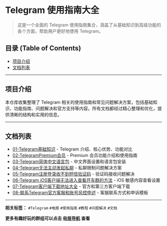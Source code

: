 # Telegram 使用指南大全

> 这是一个全面的 Telegram 使用指南集合，涵盖了从基础知识到高级功能的各个方面，帮助用户更好地使用 Telegram。

## 目录 (Table of Contents)

- [项目介绍](#项目介绍)
- [文档列表](#文档列表)

---

## 项目介绍

本仓库收集整理了 Telegram 相关的使用指南和常见问题解决方案，包括基础知识、功能指南、问题解决和官方支持等内容。所有文档都经过精心整理和优化，提供清晰的结构和实用的信息。

---

## 文档列表

- [01-Telegram基础知识](./doc/01-Telegram基础知识.md) - Telegram 介绍、核心优势、功能对比
- [02-TelegramPremium会员](./doc/02-TelegramPremium会员.md) - Premium 会员功能介绍和使用指南
- [03-Telegram简体中文语言包](./doc/03-Telegram简体中文语言包.md) - 中文界面设置和语言包安装
- [04-Telegram无法主动发起私聊](./doc/04-Telegram无法主动发起私聊.md) - 私聊限制问题解决方案
- [05-Telegram注册登录收不到短信验证码](./doc/05-Telegram注册登录收不到短信验证码.md) - 验证码接收问题解决
- [06-Telegram iOS客户端无法进入查看开车群的方法](./doc/06-Telegram%20iOS客户端无法进入查看开车群的方法.md) - iOS 敏感内容查看设置
- [07-Telegram客户端下载地址大全](./doc/07-Telegram客户端下载地址大全.md) - 官方和第三方客户端下载
- [08-联系Telegram官方客服和账号风控申述](./doc/08-联系Telegram官方客服和账号风控申述.md) - 客服联系方式和申诉模板

---

**相关标签：** `#Telegram` `#电报` `#使用指南` `#教程` `#问题解决` `#文档`

**更多有趣好玩的群组可以点击 [电报导航](https://dianbaodaohang.com) 查看** 